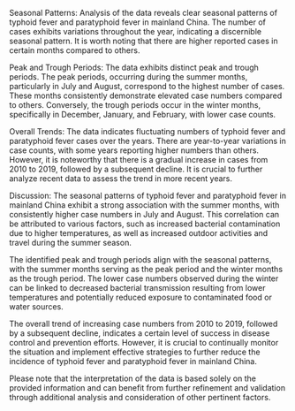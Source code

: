 Seasonal Patterns: 
Analysis of the data reveals clear seasonal patterns of typhoid fever and paratyphoid fever in mainland China. The number of cases exhibits variations throughout the year, indicating a discernible seasonal pattern. It is worth noting that there are higher reported cases in certain months compared to others.

Peak and Trough Periods: 
The data exhibits distinct peak and trough periods. The peak periods, occurring during the summer months, particularly in July and August, correspond to the highest number of cases. These months consistently demonstrate elevated case numbers compared to others. Conversely, the trough periods occur in the winter months, specifically in December, January, and February, with lower case counts.

Overall Trends: 
The data indicates fluctuating numbers of typhoid fever and paratyphoid fever cases over the years. There are year-to-year variations in case counts, with some years reporting higher numbers than others. However, it is noteworthy that there is a gradual increase in cases from 2010 to 2019, followed by a subsequent decline. It is crucial to further analyze recent data to assess the trend in more recent years.

Discussion: 
The seasonal patterns of typhoid fever and paratyphoid fever in mainland China exhibit a strong association with the summer months, with consistently higher case numbers in July and August. This correlation can be attributed to various factors, such as increased bacterial contamination due to higher temperatures, as well as increased outdoor activities and travel during the summer season.

The identified peak and trough periods align with the seasonal patterns, with the summer months serving as the peak period and the winter months as the trough period. The lower case numbers observed during the winter can be linked to decreased bacterial transmission resulting from lower temperatures and potentially reduced exposure to contaminated food or water sources.

The overall trend of increasing case numbers from 2010 to 2019, followed by a subsequent decline, indicates a certain level of success in disease control and prevention efforts. However, it is crucial to continually monitor the situation and implement effective strategies to further reduce the incidence of typhoid fever and paratyphoid fever in mainland China.

Please note that the interpretation of the data is based solely on the provided information and can benefit from further refinement and validation through additional analysis and consideration of other pertinent factors.